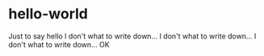 # hello-world
Just to say hello
I don't what to write down...
I don't what to write down...
I don't what to write down...
OK
